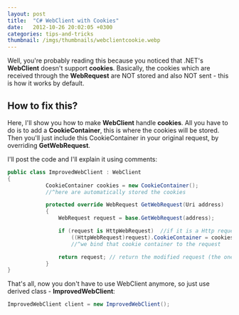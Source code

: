 ```yaml
---
layout: post
title:  "C# WebClient with Cookies"
date:   2012-10-26 20:02:05 +0300
categories: tips-and-tricks
thumbnail: /imgs/thumbnails/webclientcookie.webp
---
```


Well, you're probably reading this because you noticed that .NET's **WebClient** doesn't support **cookies**. Basically, the cookies which are received through the **WebRequest** are NOT stored and also NOT sent - this is how it works by default.

## How to fix this?

Here, I'll show you how to make **WebClient** handle **cookies**. All you have to do is to add a **CookieContainer**, this is where the cookies will be stored. Then you'll just include this CookieContainer in your original request, by overriding **GetWebRequest**.

I'll post the code and I'll explain it using comments:

```csharp
public class ImprovedWebClient : WebClient
{
            CookieContainer cookies = new CookieContainer();
            //^here are automatically stored the cookies

            protected override WebRequest GetWebRequest(Uri address)
            {
                WebRequest request = base.GetWebRequest(address); 

                if (request is HttpWebRequest)  //if it is a Http request
                    ((HttpWebRequest)request).CookieContainer = cookies;  
                    //^we bind that cookie container to the request

                return request; // return the modified request (the one with cookies)
            }
}
```

That's all, now you don't have to use WebClient anymore, so just use derived class - **ImprovedWebClient**:

```csharp
ImprovedWebClient client = new ImprovedWebClient();
```